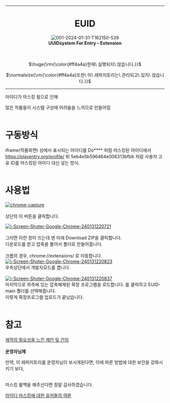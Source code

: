 <hr>
<h1 align="center">EUID</h1>
<div align="center">
  <img src="https://i.ibb.co/xGYk3pz/001-2024-01-31-T162150-539.png" alt="001-2024-01-31-T162150-539" border="0"><br>
  <strong>UUIDsystem For Entry - Extension</strong>
  <br><br><br>
  <p>$\huge{\rm{\color{#ff4a4a}현재\ 실행되지\ 않습니다.}}$</p>
  <p>$\normalsize{\rm{\color{#ff4a4a}또한\ 이\ 레퍼지토리는\ 관리되고\ 있지\ 않습니다.}}$</p>
  
  <hr>
</div>
아이디가 마스킹 됨으로 인해<br>

많은 작품들이 시스템 구성에 어려움을 느끼므로 만들어짐<br><br>

# 구동방식
iframe(작품화면) 상에서 표시되는 아이디를 Do**** 처럼 마스킹된 아이디에서<br>
https://playentry.org/profile/ 뒤 5eb4e5b596464e006313bfbb 처럼 사용자 고유 ID를 마스킹된 아이디 대신 넣는 방식.<br><br>

# 사용법
<a href="https://imgbb.com/"><img src="https://i.ibb.co/G2Y7znq/chrome-capture.png" alt="chrome-capture" border="0"></a><br /><a target='_blank' href='https://imgbb.com/'></a><br>
상단의 이 버튼을 클릭합니다.<br>

<a href="https://ibb.co/cy0c3TZ"><img src="https://i.ibb.co/WHZW5KM/i-Screen-Shoter-Google-Chrome-240131220721.png" alt="i-Screen-Shoter-Google-Chrome-240131220721" border="0"></a><br /><a target='_blank' href='https://imgbb.com/'></a><br>
그러면 이런 창이 뜨는데 맨 아래 Download ZIP을 클릭합니다.<br>
다운로드를 받고 압축을 풀어서 폴더로 만들어줍니다.<br><br>
크롬의 경우, chrome://extensions/ 로 이동합니다.<br>
<a href="https://imgbb.com/"><img src="https://i.ibb.co/XksWprT/i-Screen-Shoter-Google-Chrome-240131220823.png" alt="i-Screen-Shoter-Google-Chrome-240131220823" border="0"></a><a target='_blank' href='https://imgbb.com/'></a><br>
우측상단에서 개발자모드를 켭니다.<br><br>
<a href="https://imgbb.com/"><img src="https://i.ibb.co/ncLWrkG/i-Screen-Shoter-Google-Chrome-240131220837.png" alt="i-Screen-Shoter-Google-Chrome-240131220837" border="0"></a><a target='_blank' href='https://imgbb.com/'></a><br>
마지막으로 좌측에 있는 압축해제된 확장 프로그램을 로드합니다. 를 클릭하고 EUID-main 폴더를 선택해줍니다.<br>
이렇게 확장프로그램 업로드가 끝났습니다.<br><br>

# 참고
<a href='https://playentry.org/suggestion/646f434581375c00253743a6'>제작의 필요성을 느낀 제안 및 건의</a>
<br>
<br>
<strong>운영자님께</strong><br>

만약, 이 레퍼지토리를 운영자님이 보시게된다면, 이에 따른 방법에 대한 보안을 강화시키기 보다,

<br>마스킹 롤백을 해주신다면 정말 감사하겠습니다.<br>

<a href='https://playentry.org/community/entrystory/list?query=%EC%95%84%EC%95%84%EB%94%94%20%EB%A7%88%EC%8A%A4%ED%82%B9%20%EB%A1%A4%EB%B0%B1&term=all&sort=score'>아이디 마스킹에 대한 유저들의 여론</a><br><br>
